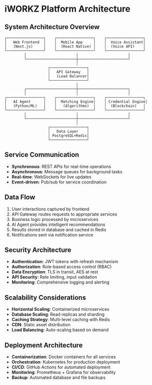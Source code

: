 # iWORKZ Platform Architecture

## System Architecture Overview
```
┌─────────────────┐    ┌─────────────────┐    ┌─────────────────┐
│   Web Frontend  │    │  Mobile App     │    │  Voice Assistant│
│   (Next.js)     │    │  (React Native) │    │  (Voice API)    │
└─────────────────┘    └─────────────────┘    └─────────────────┘
         │                       │                       │
         └───────────────────────┼───────────────────────┘
                                 │
                    ┌─────────────────┐
                    │   API Gateway   │
                    │   (Load Balancer│
                    └─────────────────┘
                                 │
         ┌───────────────────────┼───────────────────────┐
         │                       │                       │
┌─────────────────┐    ┌─────────────────┐    ┌─────────────────┐
│   AI Agent      │    │  Matching Engine│    │ Credential Engine│
│   (Python/ML)   │    │   (Algorithms)  │    │  (Blockchain)   │
└─────────────────┘    └─────────────────┘    └─────────────────┘
         │                       │                       │
         └───────────────────────┼───────────────────────┘
                                 │
                    ┌─────────────────┐
                    │   Data Layer    │
                    │ PostgreSQL+Redis│
                    └─────────────────┘
```

## Service Communication
- **Synchronous**: REST APIs for real-time operations
- **Asynchronous**: Message queues for background tasks
- **Real-time**: WebSockets for live updates
- **Event-driven**: Pub/sub for service coordination

## Data Flow
1. User interactions captured by frontend
2. API Gateway routes requests to appropriate services
3. Business logic processed by microservices
4. AI Agent provides intelligent recommendations
5. Results stored in database and cached in Redis
6. Notifications sent via notification service

## Security Architecture
- **Authentication**: JWT tokens with refresh mechanism
- **Authorization**: Role-based access control (RBAC)
- **Data Encryption**: TLS in transit, AES at rest
- **API Security**: Rate limiting, input validation
- **Monitoring**: Comprehensive logging and alerting

## Scalability Considerations
- **Horizontal Scaling**: Containerized microservices
- **Database Scaling**: Read replicas and sharding
- **Caching Strategy**: Multi-level caching with Redis
- **CDN**: Static asset distribution
- **Load Balancing**: Auto-scaling based on demand

## Deployment Architecture
- **Containerization**: Docker containers for all services
- **Orchestration**: Kubernetes for production deployment
- **CI/CD**: GitHub Actions for automated deployment
- **Monitoring**: Prometheus + Grafana for observability
- **Backup**: Automated database and file backups